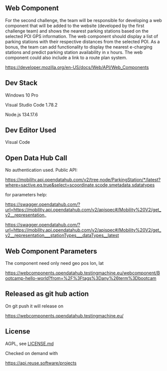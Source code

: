 ## Web Component

For the second challenge, the team will be responsible for developing a web component that will
be added to the website (developed by the first challenge team) and shows the nearest parking
stations based on the selected POI GPS information. The web component should display a list of
parking stations with their respective distances from the selected POI. As a bonus, the team can
add functionality to display the nearest e-charging stations and predict parking station
availability in x hours. The web component could also include a link to a route plan system.

https://developer.mozilla.org/en-US/docs/Web/API/Web_Components


## Dev Stack

Windows 10 Pro

Visual Studio Code 1.78.2

Node.js 134.17.6

## Dev Editor Used

Visual Code


## Open Data Hub Call

No authentication used. Public API:

https://mobility.api.opendatahub.com/v2/tree,node/ParkingStation/*/latest?where=sactive.eq.true&select=scoordinate,scode,smetadata,sdatatypes

for parameters help:

https://swagger.opendatahub.com/?url=https://mobility.api.opendatahub.com/v2/apispec#/Mobility%20V2/get_v2__representation_


https://swagger.opendatahub.com/?url=https://mobility.api.opendatahub.com/v2/apispec#/Mobility%20V2/get_v2__representation___stationTypes___dataTypes__latest



## Web Component Parameters

The component need only need geo pos lon, lat

https://webcomponents.opendatahub.testingmachine.eu/webcomponent/Bootcamp-hello-world?from=%2F%3Ftags%3Dany%26term%3Dbootcam


## Released as git hub action

On git push it will release on  
 
 https://webcomponents.opendatahub.testingmachine.eu/
 
 
## License
 
 AGPL, see [LICENSE.md](LICENSE.md)
 
 Checked on demand with 
 
 https://api.reuse.software/projects
